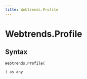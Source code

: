 ```yaml
---
title: Webtrends.Profile
---
```


# Webtrends.Profile



## Syntax

```powerquery
Webtrends.Profile(

) as any
```



